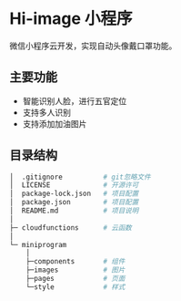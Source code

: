 # Hi-image 小程序

微信小程序云开发，实现自动头像戴口罩功能。

## 主要功能

* 智能识别人脸，进行五官定位
* 支持多人识别
* 支持添加加油图片

## 目录结构

```bash
│  .gitignore          # git忽略文件
│  LICENSE             # 开源许可
│  package-lock.json   # 项目配置
│  package.json        # 项目配置
│  README.md           # 项目说明
│
├─ cloudfunctions      # 云函数
│   
└─ miniprogram
    │
    ├─components       # 组件
    ├─images           # 图片
    ├─pages            # 页面
    └─style            # 样式
```